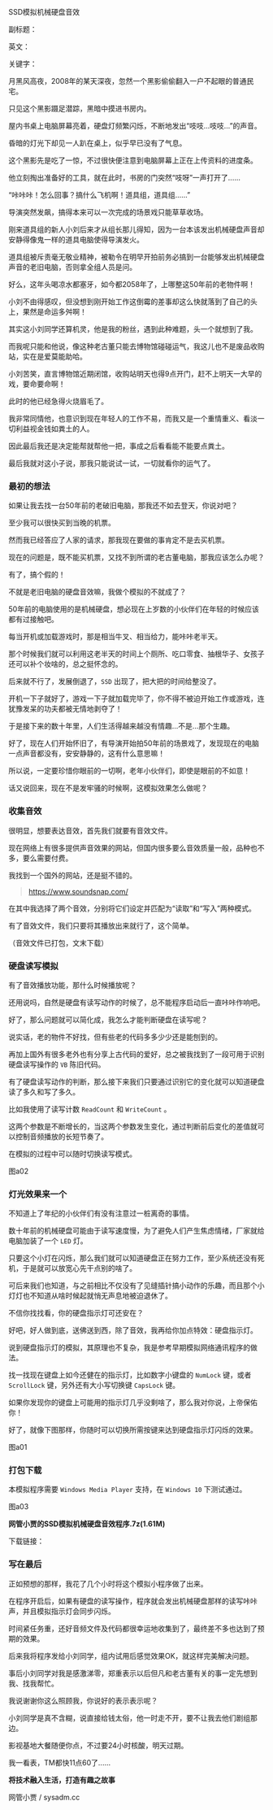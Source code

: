 SSD模拟机械硬盘音效

副标题：

英文：

关键字：



月黑风高夜，2008年的某天深夜，忽然一个黑影偷偷翻入一户不起眼的普通民宅。

只见这个黑影蹑足潜踪，黑暗中摸进书房内。

屋内书桌上电脑屏幕亮着，硬盘灯频繁闪烁，不断地发出“吱吱...吱吱...”的声音。

昏暗的灯光下却见一人趴在桌上，似乎早已没有了气息。

这个黑影先是吃了一惊，不过很快便注意到电脑屏幕上正在上传资料的进度条。

他立刻掏出准备好的工具，就在此时，书房的门突然“吱呀”一声打开了......



“咔咔咔！怎么回事？搞什么飞机啊！道具组，道具组......”

导演突然发飙，搞得本来可以一次完成的场景戏只能草草收场。

刚来道具组的新人小刘后来才从组长那儿得知，因为一台本该发出机械硬盘声音却安静得像鬼一样的道具电脑使得导演发火。

道具组被斥责毫无敬业精神，被勒令在明早开拍前务必搞到一台能够发出机械硬盘声音的老旧电脑，否则拿全组人员是问。



好么，这年头喝凉水都塞牙，如今都2058年了，上哪整这50年前的老物件啊！

小刘不由得感叹，但没想到刚开始工作这倒霉的差事却这么快就落到了自己的头上，果然是命运多舛啊！

其实这小刘同学还算机灵，他是我的粉丝，遇到此种难题，头一个就想到了我。

而我呢只能和他说，像这种老古董只能去博物馆碰碰运气，我这儿也不是废品收购站，实在是爱莫能助哈。

小刘苦笑，直言博物馆近期闭馆，收购站明天也得9点开门，赶不上明天一大早的戏，要命要命啊！

此时的他已经急得火烧眉毛了。



我非常同情他，也意识到现在年轻人的工作不易，而我又是一个重情重义、看淡一切利益视金钱如粪土的人。

因此最后我还是决定能帮就帮他一把，事成之后看看能不能要点粪土。

最后我就对这小子说，那我只能说试一试，一切就看你的运气了。



### 最初的想法

如果让我去找一台50年前的老破旧电脑，那我还不如去登天，你说对吧？

至少我可以很快买到当晚的机票。

然而我已经答应了人家的请求，那我现在要做的事肯定不是去买机票。

现在的问题是，既不能买机票，又找不到所谓的老古董电脑，那我应该怎么办呢？

有了，搞个假的！



不就是老旧电脑的硬盘音效嘛，我做个模拟的不就成了？

50年前的电脑使用的是机械硬盘，想必现在上岁数的小伙伴们在年轻的时候应该都有过接触吧。

每当开机或加载游戏时，那是相当牛叉、相当给力，能咔咔老半天。

那个时候我们就可以利用这老半天的时间上个厕所、吃口零食、抽根华子、女孩子还可以补个妆啥的，总之挺怀念的。

后来就不行了，发展倒退了，`SSD` 出现了，把大把的时间给整没了。

开机一下子就好了，游戏一下子就加载完毕了，你不得不被迫开始工作或游戏，连犹豫发呆的功夫都被无情地剥夺了！

于是接下来的数十年里，人们生活得越来越没有情趣...不是...那个生趣。

好了，现在人们开始怀旧了，有导演开始拍50年前的场景戏了，发现现在的电脑一点声音都没有，安安静静的，这有什么意思嘛！

所以说，一定要珍惜你眼前的一切啊，老年小伙伴们，即使是眼前的不如意！



话又说回来，现在不是发牢骚的时候啊，这模拟效果怎么做呢？



### 收集音效

很明显，想要表达音效，首先我们就要有音效文件。

现在网络上有很多提供声音效果的网站，但国内很多要么音效质量一般，品种也不多，要么需要付费。

我找到一个国外的网站，还是挺不错的。

> https://www.soundsnap.com/



在其中我选择了两个音效，分别将它们设定并匹配为“读取”和“写入”两种模式。

有了音效文件，我们只要将其播放出来就行了，这个简单。

（音效文件已打包，文末下载）



### 硬盘读写模拟

有了音效播放功能，那什么时候播放呢？

还用说吗，自然是硬盘有读写动作的时候了，总不能程序启动后一直咔咔作响吧。

好了，那么问题就可以简化成，我怎么才能判断硬盘在读写呢？



说实话，老的物件不好找，但有些老的代码多多少少还是能刨到的。

再加上国外有很多老外也有分享上古代码的爱好，总之被我找到了一段可用于识别硬盘读写操作的 `VB` 陈旧代码。

有了硬盘读写动作的判断，那么接下来我们只要通过识别它的变化就可以知道硬盘读了多久和写了多久。



比如我使用了读写计数 `ReadCount` 和 `WriteCount` 。

这两个参数是不断增长的，当这两个参数发生变化，通过判断前后变化的差值就可以控制音频播放的长短节奏了。

在模拟的过程中可以随时切换读写模式。

图a02





### 灯光效果来一个

不知道上了年纪的小伙伴们有没有注意过一桩离奇的事情。

数十年前的机械硬盘可能由于读写速度慢，为了避免人们产生焦虑情绪，厂家就给电脑加装了一个 `LED` 灯。

只要这个小灯在闪烁，那么我们就可以知道硬盘正在努力工作，至少系统还没有死机，于是就可以放宽心先干点别的啥了。

可后来我们也知道，与之前相比不仅没有了见缝插针搞小动作的乐趣，而且那个小灯灯也不知道从啥时候起就悄无声息地被迫退休了。

不信你找找看，你的硬盘指示灯可还安在？



好吧，好人做到底，送佛送到西，除了音效，我再给你加点特效：硬盘指示灯。



说到硬盘指示灯的模拟，其原理也不复杂，我是参考早期模拟网络通讯程序的做法。

找一找现在键盘上如今还健在的指示灯，比如数字小键盘的 `NumLock` 键，或者 `ScrollLock` 键，另外还有大小写切换键 `CapsLock` 键。

如果你发现你的键盘上可能用的指示灯几乎没剩啥了，那么我对你说，上帝保佑你！

好了，就像下图那样，你随时可以切换所需按键来达到硬盘指示灯闪烁的效果。

图a01



### 打包下载

本模拟程序需要 `Windows Media Player` 支持，在 `Windows 10` 下测试通过。

图a03



**网管小贾的SSD模拟机械硬盘音效程序.7z(1.61M)**

下载链接：





### 写在最后

正如预想的那样，我花了几个小时将这个模拟小程序做了出来。

在程序开启后，如果有硬盘的读写操作，程序就会发出机械硬盘那样的读写咔咔声，并且模拟指示灯会同步闪烁。

时间紧任务重，还好音频文件及代码都很幸运地收集到了，最终差不多也达到了预期的效果。



后来我将程序发给小刘同学，组内试用后感觉效果OK，就这样完美解决问题。

事后小刘同学对我是感激涕零，郑重表示以后但凡和老古董有关的事一定先想到我、找我帮忙。

我说谢谢你这么照顾我，你说好的表示表示呢？

小刘同学是真不含糊，说直接给钱太俗，他一时走不开，要不让我去他们剧组那边。

影视基地大餐随便你点，不过要24小时核酸，明天过期。

我一看表，TM都快11点60了......



**将技术融入生活，打造有趣之故事**

网管小贾 / sysadm.cc





